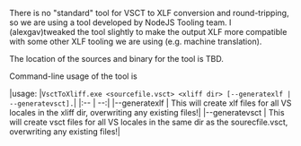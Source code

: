 There is no "standard" tool for VSCT to XLF conversion and round-tripping, so we are using a tool developed by NodeJS Tooling team. I (alexgav)tweaked the tool slightly to make the output XLF more compatible with some other XLF tooling we are using (e.g. machine translation). 

The location of the sources and binary for the tool is TBD.

Command-line usage of the tool is 

|usage: |```VsctToXliff.exe <sourcefile.vsct> <xliff dir> [--generatexlf | --generatevsct].```|
|:-- | --:|
|--generatexlf | This will create xlf files for all VS locales in the xliff dir, overwriting any existing files!|
|--generatevsct | This will create vsct files for all VS locales in the same dir as the sourecfile.vsct, overwriting any existing files!|